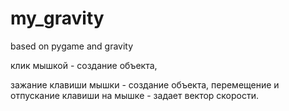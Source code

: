 # my_gravity
based on pygame and gravity

клик мышкой - создание объекта,


зажание клавиши мышки - создание объекта, перемещение и отпускание клавиши на мышке - задает вектор скорости.
